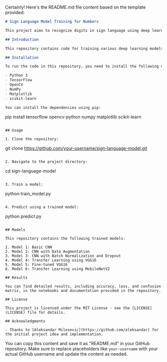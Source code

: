 Certainly! Here's the README.md file content based on the template provided:

```markdown
# Sign Language Model Training for Numbers

This project aims to recognize digits in sign language using deep learning models.

## Introduction

This repository contains code for training various deep learning models to recognize digits in sign language. It includes data preprocessing, model training, evaluation, and model deployment.

## Installation

To run the code in this repository, you need to install the following dependencies:

- Python 3
- TensorFlow
- OpenCV
- NumPy
- Matplotlib
- scikit-learn

You can install the dependencies using pip:

```
pip install tensorflow opencv-python numpy matplotlib scikit-learn
```

## Usage

1. Clone the repository:

```
git clone https://github.com/your-username/sign-language-model.git
```

2. Navigate to the project directory:

```
cd sign-language-model
```

3. Train a model:

```
python train_model.py
```

4. Predict using a trained model:

```
python predict.py
```

## Models

This repository contains the following trained models:

1. Model 1: Basic CNN
2. Model 2: CNN with Data Augmentation
3. Model 3: CNN with Batch Normalization and Dropout
4. Model 4: Transfer Learning using VGG16
5. Model 5: Fine-tuned VGG16
6. Model 6: Transfer Learning using MobileNetV2

## Results

You can find detailed results, including accuracy, loss, and confusion matrix, in the notebooks and documentation provided in the repository.

## License

This project is licensed under the MIT License - see the [LICENSE](LICENSE) file for details.

## Acknowledgments

- Thanks to [Aleksandar Milosevic](https://github.com/aleksandar) for the initial project idea and implementation.
```

You can copy this content and save it as "README.md" in your GitHub repository. Make sure to replace placeholders like `your-username` with your actual GitHub username and update the content as needed.
